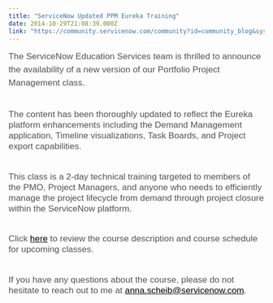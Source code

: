 ```yaml
---
title: "ServiceNow Updated PPM Eureka Training"
date: 2014-10-29T21:08:39.000Z
link: "https://community.servicenow.com/community?id=community_blog&sys_id=cd4ee2addbd0dbc01dcaf3231f96193e"
---
```

<p><span style="color: #535353; font-family: Arial; font-size: 13pt; line-height: 1.5em;">The ServiceNow Education Services team is thrilled to announce the availability of a new version of our Portfolio Project Management class.</span></p><p style="min-height: 8pt; height: 8pt; padding: 0px;"><span style="font-size: 13.0pt; font-family: Arial; color: #535353;"> </span>  </p><p><span style="font-size: 13.0pt; font-family: Arial; color: #535353;">The content has been thoroughly updated to reflect the Eureka platform enhancements including the Demand Management application, Timeline visualizations, Task Boards, and Project export capabilities.</span></p><p style="min-height: 8pt; height: 8pt; padding: 0px;">  </p><p><span style="font-size: 13.0pt; font-family: Arial; color: #535353;">This class is a 2-day technical training targeted to members of the PMO, Project Managers, and anyone who needs to efficiently manage the project lifecycle from demand through project closure within the ServiceNow platform. </span></p><p style="min-height: 8pt; height: 8pt; padding: 0px;">  </p><p><span style="font-size: 13.0pt; font-family: Arial; color: #535353;">Click <a class="jive-link-external-small" href="http://www.servicenow.com/services/training-and-certification/project-portfolio-management.html" rel="nofollow" target="_blank"><span style="color: windowtext;">here</span></a> to review the course description and course schedule for upcoming classes.</span></p><p style="min-height: 8pt; height: 8pt; padding: 0px;"><span style="font-size: 13.0pt; font-family: Arial; color: #535353;"> </span>  </p><p><span style="font-size: 13.0pt; font-family: Arial; color: #535353;">If you have any questions about the course, please do not hesitate to reach out to me at <a class="jive-link-email-small" href="mailto:anna.scheib@servicenow.com"><span style="color: windowtext;">anna.scheib@servicenow.com</span></a>.</span></p>